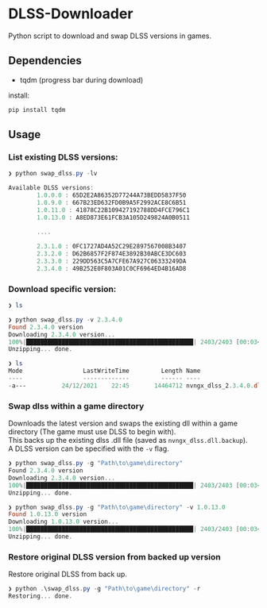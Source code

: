 # DLSS-Downloader
Python script to download and swap DLSS versions in games.

## Dependencies
* tqdm (progress bar during download)

install:
```python
pip install tqdm
```

## Usage
### List existing DLSS versions:
```powershell
❯ python swap_dlss.py -lv

Available DLSS versions:
        1.0.0.0 : 65D2E2A86352D77244A73BEDD5837F50 
        1.0.9.0 : 667B23ED632FD0B9A5F2992ACE8C6B51 
        1.0.11.0 : 41878C22B109427192788DD4FCE796C1
        1.0.13.0 : A8ED873E61FCB3A105D249824A0B0511
        
        ....

        2.3.1.0 : 0FC1727AD4A52C29E2897567008B3407
        2.3.2.0 : D62B6857F2F874E3892B30ABCE3DC603
        2.3.3.0 : 229DD563C5A7CFE67A927C06333249DA
        2.3.4.0 : 49B252E0F803A01C0CF6964ED4B16AD8
```

### Download specific version:
```powershell
❯ ls

❯ python swap_dlss.py -v 2.3.4.0
Found 2.3.4.0 version
Downloading 2.3.4.0 version...
100%|███████████████████████████████████████████████| 2403/2403 [00:03<00:00, 663.44it/s]
Unzipping... done.

❯ ls
Mode                 LastWriteTime         Length Name
----                 -------------         ------ ----
-a---          24/12/2021    22:45       14464712 nvngx_dlss_2.3.4.0.dll
```

### Swap dlss within a game directory
Downloads the latest version and swaps the existing dll within a game directory
(The game must use DLSS to begin with).  
This backs up the existing dlss .dll file (saved as `nvngx_dlss.dll.backup`).  
A DLSS version can be specified with the `-v` flag.

```powershell
❯ python swap_dlss.py -g "Path\to\game\directory"
Found 2.3.4.0 version
Downloading 2.3.4.0 version...
100%|███████████████████████████████████████████████| 2403/2403 [00:03<00:00, 663.44it/s]
Unzipping... done.

❯ python swap_dlss.py -g "Path\to\game\directory" -v 1.0.13.0
Found 1.0.13.0 version
Downloading 1.0.13.0 version...
100%|███████████████████████████████████████████████| 2403/2403 [00:03<00:00, 663.44it/s]
Unzipping... done.
```

### Restore original DLSS version from backed up version
Restore original DLSS from back up.
```powershell
❯ python .\swap_dlss.py -g "Path\to\game\directory" -r 
Restoring... done.
```

